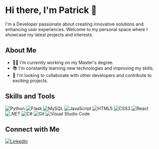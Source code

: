 # Hi there, I'm Patrick 👋

I'm a Developer passionate about creating innovative solutions and enhancing user experiences. Welcome to my personal space where I showcase my latest projects and interests.

## About Me
- 👨‍💻 I'm currently working on my Master's degree.
- 📚 I'm constantly learning new technologies and improving my skills.
- 🤝 I'm looking to collaborate with other developers and contribute to exciting projects.

## Skills and Tools
![Python](https://img.icons8.com/color/48/000000/python.png)
![Flask](https://img.icons8.com/ios/50/FFFFFF/flask.png)
![MySQL](https://img.icons8.com/color/48/000000/mysql-logo.png)
![JavaScript](https://img.icons8.com/color/48/000000/javascript.png)
![HTML5](https://img.icons8.com/color/48/000000/html-5.png)
![CSS3](https://img.icons8.com/color/48/000000/css3.png)
![React](https://img.icons8.com/color/48/000000/react-native.png)
![.NET](https://img.icons8.com/color/48/000000/net-framework.png)
![C#](https://img.icons8.com/color/48/000000/c-sharp-logo-2.png)
![Git](https://img.icons8.com/color/48/000000/git.png)
![Visual Studio Code](https://img.icons8.com/color/48/000000/visual-studio-code-2019.png)

## Connect with Me
[![LinkedIn](https://img.icons8.com/color/48/000000/linkedin.png)](https://www.linkedin.com/in/patrick-zou/)

